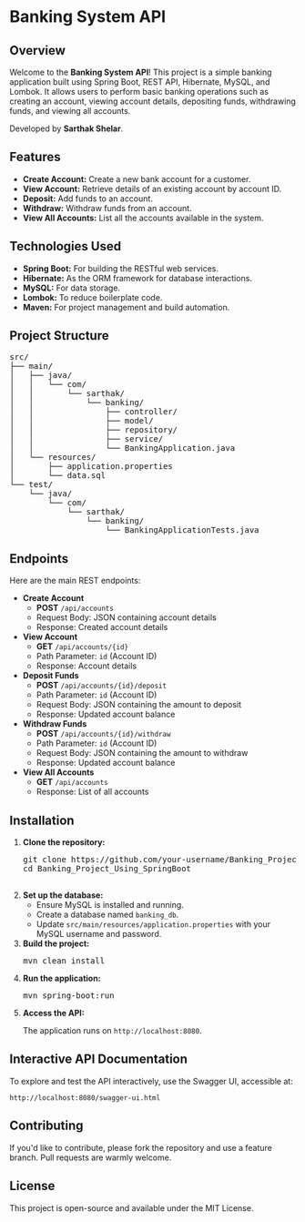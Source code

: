 <!DOCTYPE html>
<html lang="en">
<head>
    <meta charset="UTF-8">
    <meta name="viewport" content="width=device-width, initial-scale=1.0">
    
</head>
<body>

<h1>Banking System API</h1>

<h2>Overview</h2>
<p>Welcome to the <strong>Banking System API</strong>! This project is a simple banking application built using Spring Boot, REST API, Hibernate, MySQL, and Lombok. It allows users to perform basic banking operations such as creating an account, viewing account details, depositing funds, withdrawing funds, and viewing all accounts.</p>
<p>Developed by <strong>Sarthak Shelar</strong>.</p>

<h2>Features</h2>
<ul>
    <li><strong>Create Account:</strong> Create a new bank account for a customer.</li>
    <li><strong>View Account:</strong> Retrieve details of an existing account by account ID.</li>
    <li><strong>Deposit:</strong> Add funds to an account.</li>
    <li><strong>Withdraw:</strong> Withdraw funds from an account.</li>
    <li><strong>View All Accounts:</strong> List all the accounts available in the system.</li>
</ul>

<h2>Technologies Used</h2>
<ul>
    <li><strong>Spring Boot:</strong> For building the RESTful web services.</li>
    <li><strong>Hibernate:</strong> As the ORM framework for database interactions.</li>
    <li><strong>MySQL:</strong> For data storage.</li>
    <li><strong>Lombok:</strong> To reduce boilerplate code.</li>
    <li><strong>Maven:</strong> For project management and build automation.</li>
</ul>

<h2>Project Structure</h2>
<pre>
src/
├── main/
│   ├── java/
│   │   └── com/
│   │       └── sarthak/
│   │           └── banking/
│   │               ├── controller/
│   │               ├── model/
│   │               ├── repository/
│   │               ├── service/
│   │               └── BankingApplication.java
│   └── resources/
│       ├── application.properties
│       └── data.sql
└── test/
    └── java/
        └── com/
            └── sarthak/
                └── banking/
                    └── BankingApplicationTests.java
</pre>

<h2>Endpoints</h2>
<p>Here are the main REST endpoints:</p>
<ul>
    <li>
        <strong>Create Account</strong>
        <ul>
            <li><strong>POST</strong> <code>/api/accounts</code></li>
            <li>Request Body: JSON containing account details</li>
            <li>Response: Created account details</li>
        </ul>
    </li>
    <li>
        <strong>View Account</strong>
        <ul>
            <li><strong>GET</strong> <code>/api/accounts/{id}</code></li>
            <li>Path Parameter: <code>id</code> (Account ID)</li>
            <li>Response: Account details</li>
        </ul>
    </li>
    <li>
        <strong>Deposit Funds</strong>
        <ul>
            <li><strong>POST</strong> <code>/api/accounts/{id}/deposit</code></li>
            <li>Path Parameter: <code>id</code> (Account ID)</li>
            <li>Request Body: JSON containing the amount to deposit</li>
            <li>Response: Updated account balance</li>
        </ul>
    </li>
    <li>
        <strong>Withdraw Funds</strong>
        <ul>
            <li><strong>POST</strong> <code>/api/accounts/{id}/withdraw</code></li>
            <li>Path Parameter: <code>id</code> (Account ID)</li>
            <li>Request Body: JSON containing the amount to withdraw</li>
            <li>Response: Updated account balance</li>
        </ul>
    </li>
    <li>
        <strong>View All Accounts</strong>
        <ul>
            <li><strong>GET</strong> <code>/api/accounts</code></li>
            <li>Response: List of all accounts</li>
        </ul>
    </li>
</ul>

<h2>Installation</h2>
<ol>
    <li><strong>Clone the repository:</strong>
        <pre>
git clone https://github.com/your-username/Banking_Project_Using_SpringBoot.git
cd Banking_Project_Using_SpringBoot
        </pre>
    </li>
    <li><strong>Set up the database:</strong>
        <ul>
            <li>Ensure MySQL is installed and running.</li>
            <li>Create a database named <code>banking_db</code>.</li>
            <li>Update <code>src/main/resources/application.properties</code> with your MySQL username and password.</li>
        </ul>
    </li>
    <li><strong>Build the project:</strong>
        <pre>mvn clean install</pre>
    </li>
    <li><strong>Run the application:</strong>
        <pre>mvn spring-boot:run</pre>
    </li>
    <li><strong>Access the API:</strong>
        <p>The application runs on <code>http://localhost:8080</code>.</p>
    </li>
</ol>

<h2>Interactive API Documentation</h2>
<p>To explore and test the API interactively, use the Swagger UI, accessible at:</p>
<p><code>http://localhost:8080/swagger-ui.html</code></p>

<h2>Contributing</h2>
<p>If you'd like to contribute, please fork the repository and use a feature branch. Pull requests are warmly welcome.</p>

<h2>License</h2>
<p>This project is open-source and available under the MIT License.</p>

</body>
</html>
